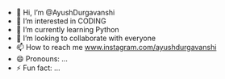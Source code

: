 - 👋 Hi, I’m @AyushDurgavanshi
- 👀 I’m interested in CODING
- 🌱 I’m currently learning Python
- 💞️ I’m looking to collaborate with everyone
- 📫 How to reach me www.instagram.com/ayushdurgavanshi
- 😄 Pronouns: ...
- ⚡ Fun fact: ...

<!---
AyushDurgavanshi/AyushDurgavanshi is a ✨ special ✨ repository because its `README.md` (this file) appears on your GitHub profile.
You can click the Preview link to take a look at your changes.
--->
